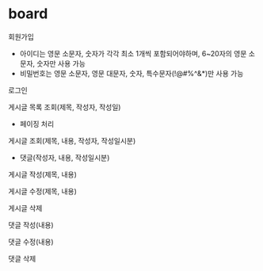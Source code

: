 # board

회원가입
   - 아이디는 영문 소문자, 숫자가 각각 최소 1개씩 포함되어야하며, 6~20자의 영문 소문자, 숫자만 사용 가능
   - 비밀번호는 영문 소문자, 영문 대문자, 숫자, 특수문자(!@#$%^&*)가 각각 최소 1개씩 포함되어야하며, 8~20자의 영문 대/소문자, 숫자, 특수문자(!@#$%^&*)만 사용 가능

로그인

게시글 목록 조회(제목, 작성자, 작성일)
   - 페이징 처리

게시글 조회(제목, 내용, 작성자, 작성일시분)
   - 댓글(작성자, 내용, 작성일시분)

게시글 작성(제목, 내용)

게시글 수정(제목, 내용)

게시글 삭제

댓글 작성(내용)

댓글 수정(내용)

댓글 삭제
